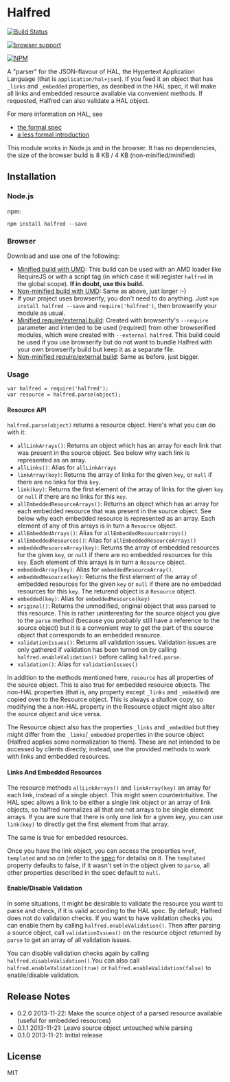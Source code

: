 Halfred
=======

[![Build Status](https://travis-ci.org/basti1302/halfred.png?branch=master)](https://travis-ci.org/basti1302/halfred)

[![browser support](http://ci.testling.com/basti1302/halfred.png)](http://ci.testling.com/basti1302/halfred)

[![NPM](https://nodei.co/npm/halfred.png?downloads=true&stars=true)](https://nodei.co/npm/halfred/)

A "parser" for the JSON-flavour of HAL, the Hypertext Application Language (that is `application/hal+json`). If you feed it an object that has `_links` and `_embedded` properties, as desribed in the HAL spec, it will make all links and embedded resource available via convenient methods. If requested, Halfred can also validate a HAL object.

For more information on HAL, see
* [the formal spec](http://tools.ietf.org/html/draft-kelly-json-hal)
* [a less formal introduction](http://stateless.co/hal_specification.html)

This module works in Node.js and in the browser. It has no dependencies, the size of the browser build is 8 KB / 4 KB (non-minified/minified)

Installation
------------

### Node.js

npm:

    npm install halfred --save

### Browser

Download and use one of the following:

* [Minified build with UMD](https://raw.github.com/basti1302/halfred/master/browser/dist/halfred.min.js): This build can be used with an AMD loader like RequireJS or with a script tag (in which case it will register `halfred` in the global scope). **If in doubt, use this build.**
* [Non-minified build with UMD](https://raw.github.com/basti1302/halfred/master/browser/dist/halfred.js): Same as above, just larger :-)
* If your project uses browserify, you don't need to do anything. Just `npm install halfred --save` and `require('halfred')`, then browserify your module as usual.
* [Minified require/external build](https://raw.github.com/basti1302/halfred/master/browser/dist/halfred.external.min.js): Created with browserify's `--require` parameter and intended to be used (required) from other browserified modules, which were created with `--external halfred`. This build could be used if you use browserify but do not want to bundle Halfred with your own browserify build but keep it as a separate file.
* [Non-minified require/external build](https://raw.github.com/basti1302/halfred/master/browser/dist/halfred.external.js): Same as before, just bigger.

### Usage

    var halfred = require('halfred');
    var resource = halfred.parse(object);

#### Resource API

`halfred.parse(object)` returns a resource object. Here's what you can do with it:

* `allLinkArrays()`: Returns an object which has an array for each link that was present in the source object. See below why each link is represented as an array.
* `allLinks()`: Alias for `allLinkArrays`
* `linkArray(key)`: Returns the array of links for the given `key`, or `null` if there are no links for this `key`.
* `link(key)`: Returns the first element of the array of links for the given `key` or `null` if there are no links for this `key`.
* `allEmbeddedResourceArrays()`: Returns an object which has an array for each embedded resource that was present in the source object. See below why each embedded resource is represented as an array. Each element of any of this arrays is in turn a `Resource` object.
* `allEmbeddedArrays()`: Alias for `allEmbeddedResourceArrays()`
* `allEmbeddedResources()`: Alias for `allEmbeddedResourceArrays()`
* `embeddedResourceArray(key)`:  Returns the array of embedded resources for the given `key`, or `null` if there are no embedded resources for this `key`. Each element of this arrays is in turn a `Resource` object.
* `embeddedArray(key)`: Alias for `embeddedResourceArray()`.
* `embeddedResource(key)`: Returns the first element of the array of embedded resources for the given `key` or `null` if there are no embedded resources for this `key`. The returend object is a `Resource` object.
* `embedded(key)`: Alias for `embeddedResource(key)`
* `original()`: Returns the unmodified, original object that was parsed to this resource. This is rather uninteresting for the source object you give to the `parse` method (because you probably still have a reference to the source object) but it is a convenient way to get the part of the source object that corresponds to an embedded resource.
* `validationIssues()`: Returns all validation issues. Validation issues are only gathered if validation has been turned on by calling `halfred.enableValidation()` before calling `halfred.parse`.
* `validation()`: Alias for `validationIssues()`

In addition to the methods mentioned here, `resource` has all properties of the source object. This is also true for embedded resource objects. The non-HAL properties (that is, any property except `_links` and `_embedded`) are copied over to the Resource object. This is always a shallow copy, so modifying the a non-HAL property in the Resource object might also alter the source object and vice versa.

The Resource object also has the properties `_links` and `_embedded` but they might differ from the `_links`/`_embedded` properties in the source object (Halfred applies some normalization to them). These are not intended to be accessed by clients directly, instead, use the provided methods to work with links and embedded resources.

#### Links And Embedded Resources

The resource methods `allLinkArrays()` and `linkArray(key)` an array for each link, instead of a single object. This might seem counterintuitive. The HAL spec allows a link to be either a single link object or an array of link objects, so halfred normalizes all that are not arrays to be single element arrays. If you are sure that there is only one link for a given key, you can use `link(key)` to directly get the first element from that array.

The same is true for embedded resources.

Once you have the link object, you can access the properties `href`, `templated` and so on (refer to the [spec](http://tools.ietf.org/html/draft-kelly-json-hal) for details) on it. The `templated` property defaults to false, if it wasn't set in the object given to `parse`, all other properties described in the spec default to `null`.

#### Enable/Disable Validation

In some situations, it might be desirable to validate the resource you want to parse and check, if it is valid according to the HAL spec. By default, Halfred does not do validation checks. If you want to have validation checks you can enable them by calling `halfred.enableValidation()`. Then after parsing a source object, call `validationIssues()` on the resource object returned by `parse` to get an array of all validation issues.

 You can disable validation checks again by calling `halfred.disableValidation()`.You can also call `halfred.enableValidation(true)` or `halfred.enableValidation(false)` to enable/disable validation.

Release Notes
-------------

* 0.2.0 2013-11-22: Make the source object of a parsed resource available (useful for embedded resources)
* 0.1.1 2013-11-21: Leave source object untouched while parsing
* 0.1.0 2013-11-21: Initial release

License
-------

MIT
